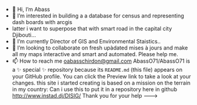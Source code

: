 - 👋 Hi, I’m Abass
- 👀 I’m interested in building a a database for census and representing dash boards with arcgis
- latter i want to superpose that with smart road in the capital city Djibouti...
- 🌱 I’m currently Director of GIS and Environmental Staistics..
- 💞️ I’m looking to collaborate on fresh upàdated mises à jours and make all my maps interactive and smart and automated. Please help me.
- 📫 How to reach me oabasschirdon@gmail.com
AbassO71/AbassO71 is a ✨ special ✨ repository because its `README.md` (this file) appears on your GitHub profile.
You can click the Preview link to take a look at your changes.
this site i started creating is based on a mission on the terrain in my country:  Can i use this to put it in a repository here in github
http://www.instad.dj/DISIG/
Thank you for your help
--->
